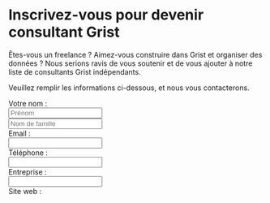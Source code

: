 # Inscrivez-vous pour devenir consultant Grist

<style>
  .creg-form {
    line-height: initial;
  }
  .form-group .control-label {
    font-weight: normal;
  }
  .creg-button {
    margin: 24px 0;
    background-color: #11b683;
    border: none;
    color: white;
  }
  .creg-button:hover {
    background-color: #009058;
    border: none;
    color: white;
  }
  #creg-submitted, #creg-error {
    display: none;
    margin-top: 40px;
  }
</style>

Êtes-vous un freelance ? Aimez-vous construire dans Grist et organiser des données ? Nous serions
ravis de vous soutenir et de vous ajouter à notre liste de consultants Grist indépendants.

Veuillez remplir les informations ci-dessous, et nous vous contacterons.

<form id="creg-form" class="creg-form form-horizontal" method="post" action="https://docs.getgrist.com/api/docs/8QLoX2eUTJS1/tables/FormResponses/data">
<div class="form-group">
  <label class="col-sm-2 control-label" for="first_name">
  Votre nom :
  </label>
  <div class="col-sm-5">
    <input class="form-control" type="text" id="first_name" name="first_name" placeholder="Prénom" required>
  </div>
  <div class="col-sm-5">
    <input class="form-control" type="text" id="last_name" name="last_name" placeholder="Nom de famille" required>
  </div>
</div>
<div class="form-group">
  <label class="col-sm-2 control-label" for="email">
  Email :
  </label>
  <div class="col-sm-10">
    <input class="form-control" type="email" id="email" name="email" required>
  </div>
</div>
<div class="form-group">
  <label class="col-sm-2 control-label" for="phone">
  Téléphone :
  </label>
  <div class="col-sm-10">
    <input class="form-control" type="text" id="phone" name="phone">
  </div>
</div>
<div class="form-group">
  <label class="col-sm-2 control-label" for="company">
  Entreprise :
  </label>
  <div class="col-sm-10">
    <input class="form-control" type="text" id="company" name="company">
  </div>
</div>
<div class="form-group">
  <label class="col-sm-2 control-label" for="website">
  Site web :
  </label>
  <div